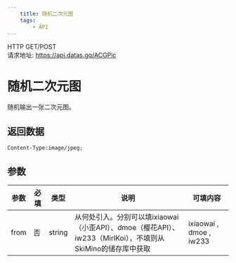 ```yaml
---
    title: 随机二次元图
    tags:
        - API
---
```

<span class="http">HTTP GET/POST</span>  
请求地址: https://api.datas.gq/ACGPic

# 随机二次元图
随机输出一张二次元图。

## 返回数据
```
Content-Type:image/jpeg;
```

## 参数
| 参数 | 必填 | 类型 | 说明 | 可填内容 |
| --- | --- | --- | --- | --- |
| from | 否 | string | 从何处引入。分别可以填ixiaowai（小歪API）、dmoe（樱花API）、iw233（MirlKoi），不填则从SkiMino的储存库中获取 | ixiaowai , dmoe , iw233 |

<script async src="https://pagead2.googlesyndication.com/pagead/js/adsbygoogle.js?client=ca-pub-3270219743311431" crossorigin="anonymous"></script>
